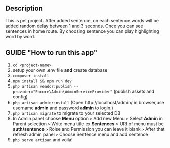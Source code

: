 ## Description
This is pet project. After added sentence, on each sentence words will be added random delay between 1 and 3 seconds. Once you can see sentences in home route. By choosing sentence you can play highlighting word by word. 



## GUIDE "How to run this app"

1. `cd <project-name>`
2. setup your own .env file **and** create database
3. `composer install`
4. `npm install && npm run dev` 
5. `php artisan vendor:publish --provider="Encore\Admin\AdminServiceProvider"`  (publish assets and config)
6. `php artisan admin:install` (Open http://localhost/admin/ in browser,use username **admin** and password **admin** to login.)
7. `php artisan migrate` to migrate to your selected DB
8. In Admin panel choose **Menu** option `>` Add new Menu `>`  Select **Admin** in Parent selection `>` Write menu title ex **Sentences** > URI of menu must be **auth/sentence** `>` Rolse and Permission you can leave it blank `>` After that refresh admin panel `>` Choose Sentence menu and add sentence
9. `php serve artisan` and voila! 

